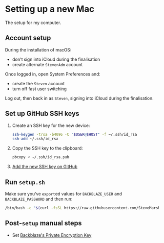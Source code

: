 # Setting up a new Mac

The setup for my computer.

## Account setup

During the installation of macOS:

* don't sign into iCloud during the finalisation
* create alternate `StevenAdm` account

Once logged in, open System Preferences and:

* create the `Steven` account
* turn off fast user switching

Log out, then back in as `Steven`, signing into iCloud during the
finalisation.

## Set up GitHub SSH keys

1. Create an SSH key for the new device:

    ```bash
    ssh-keygen -trsa -b4096 -C "$USER@$HOST" -f ~/.ssh/id_rsa
    ssh-add ~/.ssh/id_rsa
    ```
2. Copy the SSH key to the clipboard:

    ```bash
    pbcopy < ~/.ssh/id_rsa.pub
    ```
3. [Add the new SSH key on GitHub](https://github.com/settings/keys)

## Run `setup.sh`

Make sure you've `export`ed values for `BACKBLAZE_USER` and
`BACKBLAZE_PASSWORD` and then run:

```bash
/bin/bash -c "$(curl -fsSL https://raw.githubusercontent.com/SteveMarshall/mac-setup/main/setup.sh)"
```

## Post-`setup` manual steps

- Set [Backblaze's Private Encryption Key](https://help.backblaze.com/hc/en-us/articles/217666268-Security-Settings-Mac-)
